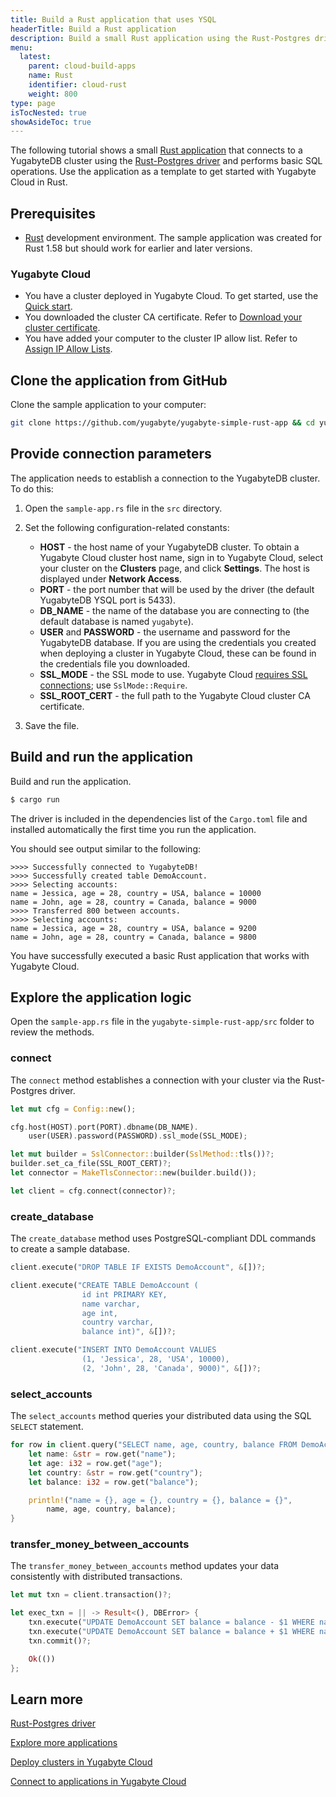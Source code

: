 ```yaml
---
title: Build a Rust application that uses YSQL
headerTitle: Build a Rust application
description: Build a small Rust application using the Rust-Postgres driver and using the YSQL API to connect to and interact with a Yugabyte Cloud cluster.
menu:
  latest:
    parent: cloud-build-apps
    name: Rust
    identifier: cloud-rust
    weight: 800
type: page
isTocNested: true
showAsideToc: true
---
```


The following tutorial shows a small [Rust application](https://github.com/yugabyte/yugabyte-simple-rust-app) that connects to a YugabyteDB cluster using the [Rust-Postgres driver](../../../../reference/drivers/ysql-client-drivers/#rust-postgres) and performs basic SQL operations. Use the application as a template to get started with Yugabyte Cloud in Rust.

## Prerequisites

- [Rust](https://www.rust-lang.org/tools/install) development environment. The sample application was created for Rust 1.58 but should work for earlier and later versions.

### Yugabyte Cloud

- You have a cluster deployed in Yugabyte Cloud. To get started, use the [Quick start](../../).
- You downloaded the cluster CA certificate. Refer to [Download your cluster certificate](../../../cloud-secure-clusters/cloud-authentication/#download-your-cluster-certificate).
- You have added your computer to the cluster IP allow list. Refer to [Assign IP Allow Lists](../../../cloud-secure-clusters/add-connections/).

## Clone the application from GitHub

Clone the sample application to your computer:

```sh
git clone https://github.com/yugabyte/yugabyte-simple-rust-app && cd yugabyte-simple-rust-app
```

## Provide connection parameters

The application needs to establish a connection to the YugabyteDB cluster. To do this:

1. Open the `sample-app.rs` file in the `src` directory.

2. Set the following configuration-related constants:

    - **HOST** - the host name of your YugabyteDB cluster. To obtain a Yugabyte Cloud cluster host name, sign in to Yugabyte Cloud, select your cluster on the **Clusters** page, and click **Settings**. The host is displayed under **Network Access**.
    - **PORT** - the port number that will be used by the driver (the default YugabyteDB YSQL port is 5433).
    - **DB_NAME** - the name of the database you are connecting to (the default database is named `yugabyte`).
    - **USER** and **PASSWORD** - the username and password for the YugabyteDB database. If you are using the credentials you created when deploying a cluster in Yugabyte Cloud, these can be found in the credentials file you downloaded.
    - **SSL_MODE** - the SSL mode to use. Yugabyte Cloud [requires SSL connections](../../../cloud-secure-clusters/cloud-authentication/#ssl-modes-in-ysql); use `SslMode::Require`.
    - **SSL_ROOT_CERT** - the full path to the Yugabyte Cloud cluster CA certificate.

3. Save the file.

## Build and run the application

Build and run the application.

```sh
$ cargo run
```

The driver is included in the dependencies list of the `Cargo.toml` file and installed automatically the first time you run the application.

You should see output similar to the following:

```output
>>>> Successfully connected to YugabyteDB!
>>>> Successfully created table DemoAccount.
>>>> Selecting accounts:
name = Jessica, age = 28, country = USA, balance = 10000
name = John, age = 28, country = Canada, balance = 9000
>>>> Transferred 800 between accounts.
>>>> Selecting accounts:
name = Jessica, age = 28, country = USA, balance = 9200
name = John, age = 28, country = Canada, balance = 9800
```

You have successfully executed a basic Rust application that works with Yugabyte Cloud.

## Explore the application logic

Open the `sample-app.rs` file in the `yugabyte-simple-rust-app/src` folder to review the methods.

### connect

The `connect` method establishes a connection with your cluster via the Rust-Postgres driver.

```rust
let mut cfg = Config::new();

cfg.host(HOST).port(PORT).dbname(DB_NAME).
    user(USER).password(PASSWORD).ssl_mode(SSL_MODE);

let mut builder = SslConnector::builder(SslMethod::tls())?;
builder.set_ca_file(SSL_ROOT_CERT)?;
let connector = MakeTlsConnector::new(builder.build());

let client = cfg.connect(connector)?;
```

### create_database

The `create_database` method uses PostgreSQL-compliant DDL commands to create a sample database.

```rust
client.execute("DROP TABLE IF EXISTS DemoAccount", &[])?;

client.execute("CREATE TABLE DemoAccount (
                id int PRIMARY KEY,
                name varchar,
                age int,
                country varchar,
                balance int)", &[])?;

client.execute("INSERT INTO DemoAccount VALUES 
                (1, 'Jessica', 28, 'USA', 10000),
                (2, 'John', 28, 'Canada', 9000)", &[])?;
```

### select_accounts

The `select_accounts` method queries your distributed data using the SQL `SELECT` statement.

```rust
for row in client.query("SELECT name, age, country, balance FROM DemoAccount", &[])? {
    let name: &str = row.get("name");
    let age: i32 = row.get("age");
    let country: &str = row.get("country");
    let balance: i32 = row.get("balance");

    println!("name = {}, age = {}, country = {}, balance = {}", 
        name, age, country, balance);
}
```

### transfer_money_between_accounts

The `transfer_money_between_accounts` method updates your data consistently with distributed transactions.

```rust
let mut txn = client.transaction()?;

let exec_txn = || -> Result<(), DBError> {
    txn.execute("UPDATE DemoAccount SET balance = balance - $1 WHERE name = \'Jessica\'", &[&amount])?;
    txn.execute("UPDATE DemoAccount SET balance = balance + $1 WHERE name = \'John\'", &[&amount])?;
    txn.commit()?;

    Ok(())
};
```

## Learn more

[Rust-Postgres driver](../../../../reference/drivers/ysql-client-drivers/#rust-postgres)

[Explore more applications](../../../cloud-examples)

[Deploy clusters in Yugabyte Cloud](../../../cloud-basics)

[Connect to applications in Yugabyte Cloud](../../../cloud-connect/connect-applications/)
